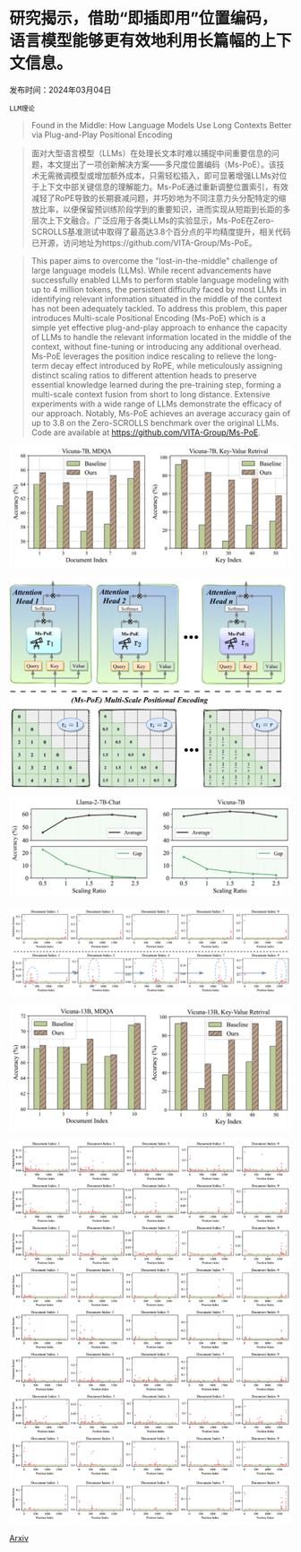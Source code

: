 # 研究揭示，借助“即插即用”位置编码，语言模型能够更有效地利用长篇幅的上下文信息。

发布时间：2024年03月04日

`LLM理论`

> Found in the Middle: How Language Models Use Long Contexts Better via Plug-and-Play Positional Encoding

> 面对大型语言模型（LLMs）在处理长文本时难以捕捉中间重要信息的问题，本文提出了一项创新解决方案——多尺度位置编码（Ms-PoE）。该技术无需微调模型或增加额外成本，只需轻松插入，即可显著增强LLMs对位于上下文中部关键信息的理解能力。Ms-PoE通过重新调整位置索引，有效减轻了RoPE导致的长期衰减问题，并巧妙地为不同注意力头分配特定的缩放比率，以便保留预训练阶段学到的重要知识，进而实现从短距到长距的多层次上下文融合。广泛应用于各类LLMs的实验显示，Ms-PoE在Zero-SCROLLS基准测试中取得了最高达3.8个百分点的平均精度提升，相关代码已开源，访问地址为https://github.com/VITA-Group/Ms-PoE。

> This paper aims to overcome the "lost-in-the-middle" challenge of large language models (LLMs). While recent advancements have successfully enabled LLMs to perform stable language modeling with up to 4 million tokens, the persistent difficulty faced by most LLMs in identifying relevant information situated in the middle of the context has not been adequately tackled. To address this problem, this paper introduces Multi-scale Positional Encoding (Ms-PoE) which is a simple yet effective plug-and-play approach to enhance the capacity of LLMs to handle the relevant information located in the middle of the context, without fine-tuning or introducing any additional overhead. Ms-PoE leverages the position indice rescaling to relieve the long-term decay effect introduced by RoPE, while meticulously assigning distinct scaling ratios to different attention heads to preserve essential knowledge learned during the pre-training step, forming a multi-scale context fusion from short to long distance. Extensive experiments with a wide range of LLMs demonstrate the efficacy of our approach. Notably, Ms-PoE achieves an average accuracy gain of up to 3.8 on the Zero-SCROLLS benchmark over the original LLMs. Code are available at https://github.com/VITA-Group/Ms-PoE.

![研究揭示，借助“即插即用”位置编码，语言模型能够更有效地利用长篇幅的上下文信息。](../../../paper_images/2403.04797/x1.png)

![研究揭示，借助“即插即用”位置编码，语言模型能够更有效地利用长篇幅的上下文信息。](../../../paper_images/2403.04797/x2.png)

![研究揭示，借助“即插即用”位置编码，语言模型能够更有效地利用长篇幅的上下文信息。](../../../paper_images/2403.04797/x3.png)

![研究揭示，借助“即插即用”位置编码，语言模型能够更有效地利用长篇幅的上下文信息。](../../../paper_images/2403.04797/x4.png)

![研究揭示，借助“即插即用”位置编码，语言模型能够更有效地利用长篇幅的上下文信息。](../../../paper_images/2403.04797/x5.png)

![研究揭示，借助“即插即用”位置编码，语言模型能够更有效地利用长篇幅的上下文信息。](../../../paper_images/2403.04797/x6.png)

[Arxiv](https://arxiv.org/abs/2403.04797)